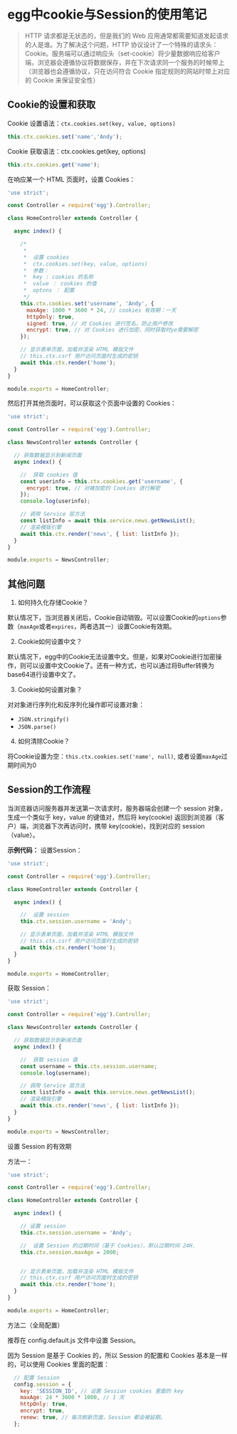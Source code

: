 # egg中cookie与Session的使用笔记

> HTTP 请求都是无状态的，但是我们的 Web 应用通常都需要知道发起请求的人是谁。为了解决这个问题，HTTP 协议设计了一个特殊的请求头：Cookie。服务端可以通过响应头（set-cookie）将少量数据响应给客户端，浏览器会遵循协议将数据保存，并在下次请求同一个服务的时候带上（浏览器也会遵循协议，只在访问符合 Cookie 指定规则的网站时带上对应的 Cookie 来保证安全性）

## Cookie的设置和获取

Cookie 设置语法：`ctx.cookies.set(key, value, options)`

```js
this.ctx.cookies.set('name','Andy');
```

Cookie 获取语法：ctx.cookies.get(key, options)

```js
this.ctx.cookies.get('name');
```
在响应某一个 HTML 页面时，设置 Cookies：
```js
'use strict';

const Controller = require('egg').Controller;

class HomeController extends Controller {

  async index() {

    /*
     *
     *  设置 cookies
     *  ctx.cookies.set(key, value, options)
     *  参数：
     *  key : cookies 的名称
     *  value ： cookies 的值
     *  optons ： 配置
     */
    this.ctx.cookies.set('username', 'Andy', {
      maxAge: 1000 * 3600 * 24, // cookies 有效期：一天
      httpOnly: true,
      signed: true, // 对 Cookies 进行签名，防止用户修改
      encrypt: true, // 对 Cookies 进行加密，同时获取时ye需要解密
    });

    // 显示表单页面，加载并渲染 HTML 模版文件
    // this.ctx.csrf 用户访问页面时生成的密钥
    await this.ctx.render('home');
  }
}

module.exports = HomeController;
```

然后打开其他页面时，可以获取这个页面中设置的 Cookies：

```js
'use strict';

const Controller = require('egg').Controller;

class NewsController extends Controller {

  // 获取数据显示到新闻页面
  async index() {

    //  获取 cookies 值
    const userinfo = this.ctx.cookies.get('username', {
      encrypt: true, // 对被加密的 Cookies 进行解密
    });
    console.log(userinfo);

    // 调用 Service 层方法
    const listInfo = await this.service.news.getNewsList();
    // 渲染模版引擎
    await this.ctx.render('news', { list: listInfo });
  }
}

module.exports = NewsController;
```

## 其他问题

1. 如何持久化存储Cookie？

默认情况下，当浏览器关闭后，Cookie自动销毁。可以设置Cookie的`options`参数（`maxAge`或者`expires`，两者选其一）设置Cookie有效期。

2. Cookie如何设置中文？

默认情况下，egg中的Cookie无法设置中文。但是，如果对Cookie进行加密操作，则可以设置中文Cookie了。还有一种方式，也可以通过将Buffer转换为base64进行设置中文了。

3. Cookie如何设置对象？

对对象进行序列化和反序列化操作即可设置对象：

- `JSON.stringify()`
- `JSON.parse()`

4. 如何清除Cookie？

将Cookie设置为空：`this.ctx.cookies.set('name', null)`, 或者设置`maxAge`过期时间为0

## Session的工作流程

当浏览器访问服务器并发送第一次请求时，服务器端会创建一个 session 对象，生成一个类似于 key，value 的键值对，然后将 key(cookie) 返回到浏览器（客户）端，浏览器下次再访问时，携带 key(cookie)，找到对应的 session（value）。

**示例代码：**
设置Session：

```js
'use strict';

const Controller = require('egg').Controller;

class HomeController extends Controller {

  async index() {

    //  设置 session
    this.ctx.session.username = 'Andy';

    // 显示表单页面，加载并渲染 HTML 模版文件
    // this.ctx.csrf 用户访问页面时生成的密钥
    await this.ctx.render('home');
  }
}

module.exports = HomeController;
```

获取 Session：

```js
'use strict';

const Controller = require('egg').Controller;

class NewsController extends Controller {

  // 获取数据显示到新闻页面
  async index() {

    //  获取 session 值
    const username = this.ctx.session.username;
    console.log(username);

    // 调用 Service 层方法
    const listInfo = await this.service.news.getNewsList();
    // 渲染模版引擎
    await this.ctx.render('news', { list: listInfo });
  }
}

module.exports = NewsController;
```
设置 Session 的有效期

方法一：

```js
'use strict';

const Controller = require('egg').Controller;

class HomeController extends Controller {

  async index() {

    // 设置 session
    this.ctx.session.username = 'Andy';

    //  设置 Session 的过期时间（基于 Cookies），默认过期时间 24H.
    this.ctx.session.maxAge = 2000;


    // 显示表单页面，加载并渲染 HTML 模版文件
    // this.ctx.csrf 用户访问页面时生成的密钥
    await this.ctx.render('home');
  }
}

module.exports = HomeController;
```

方法二（全局配置）

推荐在 config.default.js 文件中设置 Session。

因为 Session 是基于 Cookies 的，所以 Session 的配置和 Cookies 基本是一样的，可以使用 Cookies 里面的配置：

```js
  // 配置 Session
  config.session = {
    key: 'SESSION_ID', // 设置 Session cookies 里面的 key
    maxAge: 24 * 3600 * 1000, // 1 天
    httpOnly: true,
    encrypt: true,
    renew: true, // 每次刷新页面，Session 都会被延期。
  };
```

